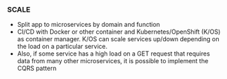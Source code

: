 ### SCALE

 - Split app to microservices by domain and function
 - CI/CD with Docker or other container and Kubernetes/OpenShift (K/OS) as container manager. K/OS can scale services up/down depending on the load on a particular service. 
 - Also, if some service has a high load on a GET request that requires data from many other microservices, it is possible to implement the CQRS pattern
